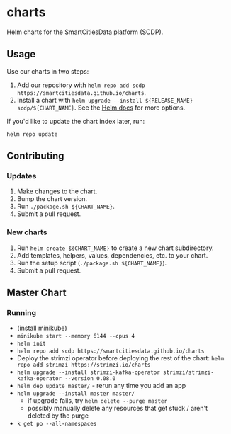 # charts
Helm charts for the SmartCitiesData platform (SCDP).

## Usage

Use our charts in two steps:

1. Add our repository with `helm repo add scdp https://smartcitiesdata.github.io/charts`.
2. Install a chart with `helm upgrade --install ${RELEASE_NAME} scdp/${CHART_NAME}`. See the [Helm docs](https://helm.sh/docs/helm/#helm-upgrade) for more options.

If you'd like to update the chart index later, run:

```
helm repo update
```

## Contributing

### Updates

1. Make changes to the chart.
2. Bump the chart version.
3. Run `./package.sh ${CHART_NAME}`.
4. Submit a pull request.

### New charts

1. Run `helm create ${CHART_NAME}` to create a new chart subdirectory.
2. Add templates, helpers, values, dependencies, etc. to your chart.
3. Run the setup script (`./package.sh ${CHART_NAME}`).
4. Submit a pull request.

## Master Chart

### Running

- (install minikube)
- `minikube start --memory 6144 --cpus 4`
- `helm init`
- `helm repo add scdp https://smartcitiesdata.github.io/charts`
- Deploy the strimzi operator before deploying the rest of the chart: `helm repo add strimzi https://strimzi.io/charts`
- `helm upgrade --install strimzi-kafka-operator strimzi/strimzi-kafka-operator --version 0.08.0`
- `helm dep update master/` - rerun any time you add an app
- `helm upgrade --install master master/` 
  - if upgrade fails, try `helm delete --purge master`
  - possibly manually delete any resources that get stuck / aren't deleted by the purge
- `k get po --all-namespaces`

